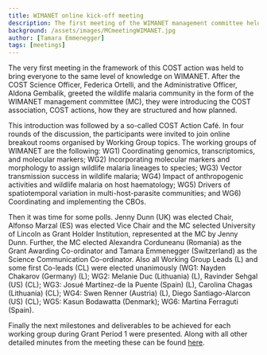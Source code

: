 ```yaml
---
title: WIMANET online kick-off meeting
description: The first meeting of the WIMANET management committee held online 28/09/2023.
background: /assets/images/MCmeetingWIMANET.jpg
author: [Tamara Emmenegger]
tags: [meetings]
---
```


The very first meeting in the framework of this COST action was held to bring everyone to the same level of knowledge on WIMANET. After the COST Science Officer, Federica Ortelli, and the Administrative Officer, Aldona Gembalik, greeted the wildlife malaria community in the form of the WIMANET management committee (MC), they were introducing the COST association, COST actions, how they are structured and how planned.

This introduction was followed by a so-called COST Action Café. In four rounds of the discussion, the participants were invited to join online breakout rooms organised by Working Group topics. The working groups of WIMANET are the following: WG1) Coordinating genomics, transcriptomics, and molecular markers; WG2) Incorporating molecular markers and morphology to assign wildlife malaria lineages to species; WG3) Vector transmission success in wildlife malaria; WG4) Impact of anthropogenic activities and wildlife malaria on host haematology; WG5) Drivers of spatiotemporal variation in multi-host-parasite communities; and WG6) Coordinating and implementing the CBOs.

Then it was time for some polls. Jenny Dunn (UK) was elected Chair, Alfonso Marzal (ES) was elected Vice Chair and the MC selected University of Lincoln as Grant Holder Institution, represented at the MC by Jenny Dunn. Further, the MC elected Alexandra Corduneanu (Romania) as the Grant Awarding Co-ordinator and Tamara Emmenegger (Switzerland) as the Science Communication Co-ordinator. Also all Working Group Leads (L) and some first Co-leads (CL) were elected unanimously (WG1: Nayden Chakarov (Germany) (L); WG2: Melanie Duc (Lithuania) (L), Ravinder Sehgal (US) (CL); WG3: Josué Martínez-de la Puente (Spain) (L), Carolina Chagas (Lithuania) (CL); WG4: Swen Renner (Austria) (L), Diego Santiago-Alarcon (US) (CL); WG5: Kasun Bodawatta (Denmark); WG6: Martina Ferraguti (Spain).

Finally the next milestones and deliverables to be achieved for each working group during Grant Period 1 were presented. Along with all other detailed minutes from the meeting these can be found [here](/assets/docs/CA22108_MC1minutes.docx).
